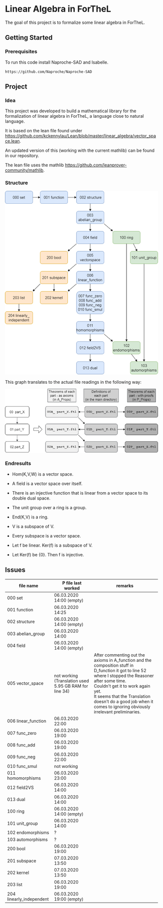 # Linear Algebra in ForTheL

The goal of this project is to formalize some linear algebra in ForTheL.

## Getting Started

### Prerequisites

To run this code install Naproche-SAD and Isabelle.

```
https://github.com/Naproche/Naproche-SAD
```

## Project

### Idea

This project was developed to build a mathematical library for the formalization of linear algebra in ForTheL, a language close to natural language.

It is based on the lean file found under https://github.com/kckennylau/Lean/blob/master/linear_algebra/vector_space.lean.

An updated version of this (working with the current mathlib) can be found in our repository.

The lean file uses the mathlib https://github.com/leanprover-community/mathlib.

### Structure

![](project_structure.png)

This graph translates to the actual file readings in the following way:

![](project_structure_explained.png)


### Endresults


- Hom(K,V,W) is a vector space.

- A field is a vector space over itself.

- There is an injective function that is linear from a vector space to its double dual space.

- The unit group over a ring is a group.

- End(K,V) is a ring.

- V is a subspace of V.

- Every subspace is a vector space.

- Let f be linear. Ker(f) is a subspace of V.

- Let Ker(f) be {0}. Then f is injective.


## Issues

| file name                | P file last worked | remarks |
| ------------------------ | ------------------ | ------- |
| 000 set                  | 06.03.2020 14:00 (empty) ||
| 001 function             | 06.03.2020 14:25 ||
| 002 structure            | 06.03.2020 14:00 (empty) ||
| 003 abelian_group        | 06.03.2020 14:00 ||
| 004 field                | 06.03.2020 14:00 (empty) ||
| 005 vector_space         | not working  (Translation used 5.95 GB RAM for line 34) | After commenting out the axioms in A_function and the composition stuff in D_function it got to line 52 where I stopped the Reasoner after some time. <br> Couldn't get it to work again yet. <br> It seems that the Translation doesn't do a good job when it comes to ignoring obviously irrelevant preliminaries. |
| 006 linear_function      | 06.03.2020 22:00 ||
| 007 func_zero            | 06.03.2020 19:00 ||
| 008 func_add             | 06.03.2020 19:00 ||
| 009 func_neg             | 06.03.2020 22:00 ||
| 010 func_smul            | not working ||
| 011 homomorphisms        | 06.03.2020 23:00 ||
| 012 field2VS             | 06.03.2020 14:00 ||
| 013 dual                 | 06.03.2020 14:00 ||
| 100 ring                 | 06.03.2020 14:00 (empty) ||
| 101 unit_group           | 06.03.2020 14:00 ||
| 102 endomorphisms        | ? ||
| 103 automorphisms        | ? ||
| 200 bool                 | 06.03.2020 19:00 ||
| 201 subspace             | 07.03.2020 13:50 ||
| 202 kernel               | 07.03.2020 13:50 ||
| 203 list                 | 06.03.2020 19:00 ||
| 204 linearly_independent | 06.03.2020 19:00 (empty) ||
